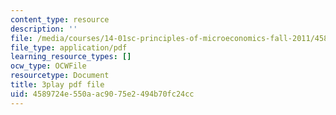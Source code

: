 ```yaml
---
content_type: resource
description: ''
file: /media/courses/14-01sc-principles-of-microeconomics-fall-2011/4589724e550aac9075e2494b70fc24cc_35QyfmSFTZw.pdf
file_type: application/pdf
learning_resource_types: []
ocw_type: OCWFile
resourcetype: Document
title: 3play pdf file
uid: 4589724e-550a-ac90-75e2-494b70fc24cc
---
```

